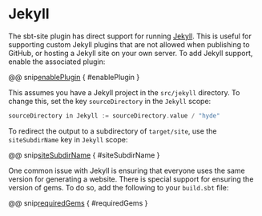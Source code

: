 # Jekyll

The sbt-site plugin has direct support for running [Jekyll]. This is useful for supporting custom Jekyll plugins that are not allowed when publishing to GitHub, or hosting a Jekyll site on your own server. To add Jekyll support, enable the associated plugin:

@@ snip[enablePlugin](../../../sbt-test/jekyll/can-use-jekyll/build.sbt) { #enablePlugin }

This assumes you have a Jekyll project in the `src/jekyll` directory. To change this, set the key `sourceDirectory` in the `Jekyll` scope:

```sbt
sourceDirectory in Jekyll := sourceDirectory.value / "hyde"
```

To redirect the output to a subdirectory of `target/site`, use the `siteSubdirName` key in `Jekyll` scope:

@@ snip[siteSubdirName](../../../sbt-test/jekyll/can-use-jekyll/build.sbt) { #siteSubdirName }

One common issue with Jekyll is ensuring that everyone uses the same version for generating a website. There is special support for ensuring the version of gems. To do so, add the following to your `build.sbt` file:

@@ snip[requiredGems](../../../sbt-test/jekyll/can-use-jekyll/build.sbt) { #requiredGems }

[Jekyll]: http://jekyllrb.com
